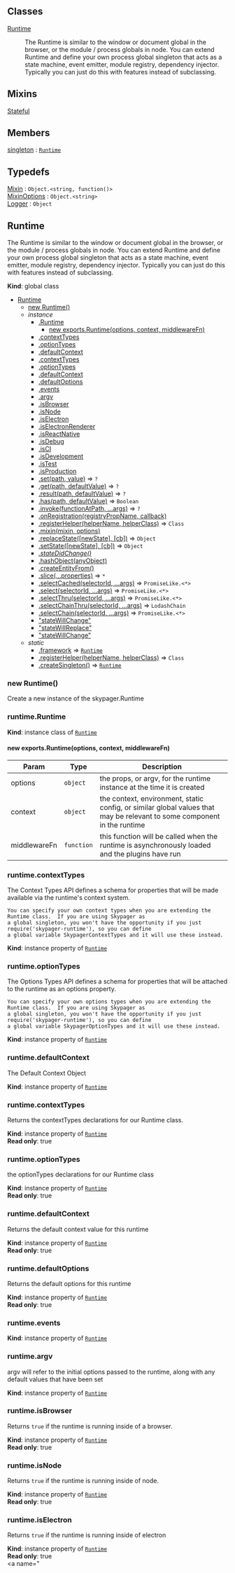 ## Classes

<dl>
<dt><a href="#Runtime">Runtime</a></dt>
<dd><p>The Runtime is similar to the window or document global in the browser, or the module / process globals in node.
You can extend Runtime and define your own process global singleton that acts as a state machine, event emitter,
module registry, dependency injector.  Typically you can just do this with features instead of subclassing.</p>
</dd>
</dl>

## Mixins

<dl>
<dt><a href="#Stateful">Stateful</a></dt>
<dd></dd>
</dl>

## Members

<dl>
<dt><a href="#singleton">singleton</a> : <code><a href="#Runtime">Runtime</a></code></dt>
<dd></dd>
</dl>

## Typedefs

<dl>
<dt><a href="#Mixin">Mixin</a> : <code>Object.&lt;string, function()&gt;</code></dt>
<dd></dd>
<dt><a href="#MixinOptions">MixinOptions</a> : <code>Object.&lt;string&gt;</code></dt>
<dd></dd>
<dt><a href="#Logger">Logger</a> : <code>Object</code></dt>
<dd></dd>
</dl>

<a name="Runtime"></a>

## Runtime
The Runtime is similar to the window or document global in the browser, or the module / process globals in node.
You can extend Runtime and define your own process global singleton that acts as a state machine, event emitter,
module registry, dependency injector.  Typically you can just do this with features instead of subclassing.

**Kind**: global class  

* [Runtime](#Runtime)
    * [new Runtime()](#new_Runtime_new)
    * _instance_
        * [.Runtime](#Runtime+Runtime)
            * [new exports.Runtime(options, context, middlewareFn)](#new_Runtime+Runtime_new)
        * [.contextTypes](#Runtime+contextTypes)
        * [.optionTypes](#Runtime+optionTypes)
        * [.defaultContext](#Runtime+defaultContext)
        * [.contextTypes](#Runtime+contextTypes)
        * [.optionTypes](#Runtime+optionTypes)
        * [.defaultContext](#Runtime+defaultContext)
        * [.defaultOptions](#Runtime+defaultOptions)
        * [.events](#Runtime+events)
        * [.argv](#Runtime+argv)
        * [.isBrowser](#Runtime+isBrowser)
        * [.isNode](#Runtime+isNode)
        * [.isElectron](#Runtime+isElectron)
        * [.isElectronRenderer](#Runtime+isElectronRenderer)
        * [.isReactNative](#Runtime+isReactNative)
        * [.isDebug](#Runtime+isDebug)
        * [.isCI](#Runtime+isCI)
        * [.isDevelopment](#Runtime+isDevelopment)
        * [.isTest](#Runtime+isTest)
        * [.isProduction](#Runtime+isProduction)
        * [.set(path, value)](#Runtime+set) ⇒ <code>?</code>
        * [.get(path, defaultValue)](#Runtime+get) ⇒ <code>?</code>
        * [.result(path, defaultValue)](#Runtime+result) ⇒ <code>?</code>
        * [.has(path, defaultValue)](#Runtime+has) ⇒ <code>Boolean</code>
        * [.invoke(functionAtPath, ...args)](#Runtime+invoke) ⇒ <code>?</code>
        * [.onRegistration(registryPropName, callback)](#Runtime+onRegistration)
        * [.registerHelper(helperName, helperClass)](#Runtime+registerHelper) ⇒ <code>Class</code>
        * [.mixin(mixin, options)](#Runtime+mixin)
        * [.replaceState([newState], [cb])](#Runtime+replaceState) ⇒ <code>Object</code>
        * [.setState([newState], [cb])](#Runtime+setState) ⇒ <code>Object</code>
        * *[.stateDidChange()](#Runtime+stateDidChange)*
        * [.hashObject(anyObject)](#Runtime+hashObject)
        * [.createEntityFrom()](#Runtime+createEntityFrom)
        * [.slice(...properties)](#Runtime+slice) ⇒ <code>\*</code>
        * [.selectCached(selectorId, ...args)](#Runtime+selectCached) ⇒ <code>PromiseLike.&lt;\*&gt;</code>
        * [.select(selectorId, ...args)](#Runtime+select) ⇒ <code>PromiseLike.&lt;\*&gt;</code>
        * [.selectThru(selectorId, ...args)](#Runtime+selectThru) ⇒ <code>PromiseLike.&lt;\*&gt;</code>
        * [.selectChainThru(selectorId, ...args)](#Runtime+selectChainThru) ⇒ <code>LodashChain</code>
        * [.selectChain(selectorId, ...args)](#Runtime+selectChain) ⇒ <code>PromiseLike.&lt;\*&gt;</code>
        * ["stateWillChange"](#Runtime+event_stateWillChange)
        * ["stateWillReplace"](#Runtime+event_stateWillReplace)
        * ["stateWillChange"](#Runtime+event_stateWillChange)
    * _static_
        * [.framework](#Runtime.framework) ⇒ [<code>Runtime</code>](#Runtime)
        * [.registerHelper(helperName, helperClass)](#Runtime.registerHelper) ⇒ <code>Class</code>
        * [.createSingleton()](#Runtime.createSingleton) ⇒ [<code>Runtime</code>](#Runtime)

<a name="new_Runtime_new"></a>

### new Runtime()
Create a new instance of the skypager.Runtime

<a name="Runtime+Runtime"></a>

### runtime.Runtime
**Kind**: instance class of [<code>Runtime</code>](#Runtime)  
<a name="new_Runtime+Runtime_new"></a>

#### new exports.Runtime(options, context, middlewareFn)

| Param | Type | Description |
| --- | --- | --- |
| options | <code>object</code> | the props, or argv, for the runtime instance at the time it is created |
| context | <code>object</code> | the context, environment, static config, or similar global values that may be relevant to some component in the runtime |
| middlewareFn | <code>function</code> | this function will be called when the runtime is asynchronously loaded and the plugins have run |

<a name="Runtime+contextTypes"></a>

### runtime.contextTypes
The Context Types API defines a schema for properties that will be made available via the runtime's context system.

    You can specify your own context types when you are extending the Runtime class.  If you are using Skypager as
    a global singleton, you won't have the opportunity if you just require('skypager-runtime'), so you can define
    a global variable SkypagerContextTypes and it will use these instead.

**Kind**: instance property of [<code>Runtime</code>](#Runtime)  
<a name="Runtime+optionTypes"></a>

### runtime.optionTypes
The Options Types API defines a schema for properties that will be attached to the runtime as an options property.

    You can specify your own options types when you are extending the Runtime class.  If you are using Skypager as
    a global singleton, you won't have the opportunity if you just require('skypager-runtime'), so you can define
    a global variable SkypagerOptionTypes and it will use these instead.

**Kind**: instance property of [<code>Runtime</code>](#Runtime)  
<a name="Runtime+defaultContext"></a>

### runtime.defaultContext
The Default Context Object

**Kind**: instance property of [<code>Runtime</code>](#Runtime)  
<a name="Runtime+contextTypes"></a>

### runtime.contextTypes
Returns the contextTypes declarations for our Runtime class.

**Kind**: instance property of [<code>Runtime</code>](#Runtime)  
**Read only**: true  
<a name="Runtime+optionTypes"></a>

### runtime.optionTypes
the optionTypes declarations for our Runtime class

**Kind**: instance property of [<code>Runtime</code>](#Runtime)  
**Read only**: true  
<a name="Runtime+defaultContext"></a>

### runtime.defaultContext
Returns the default context value for this runtime

**Kind**: instance property of [<code>Runtime</code>](#Runtime)  
**Read only**: true  
<a name="Runtime+defaultOptions"></a>

### runtime.defaultOptions
Returns the default options for this runtime

**Kind**: instance property of [<code>Runtime</code>](#Runtime)  
**Read only**: true  
<a name="Runtime+events"></a>

### runtime.events
**Kind**: instance property of [<code>Runtime</code>](#Runtime)  
<a name="Runtime+argv"></a>

### runtime.argv
argv will refer to the initial options passed to the runtime, along with any default values that have been set

**Kind**: instance property of [<code>Runtime</code>](#Runtime)  
<a name="Runtime+isBrowser"></a>

### runtime.isBrowser
Returns `true` if the runtime is running inside of a browser.

**Kind**: instance property of [<code>Runtime</code>](#Runtime)  
**Read only**: true  
<a name="Runtime+isNode"></a>

### runtime.isNode
Returns `true` if the runtime is running inside of node.

**Kind**: instance property of [<code>Runtime</code>](#Runtime)  
**Read only**: true  
<a name="Runtime+isElectron"></a>

### runtime.isElectron
Returns `true` if the runtime is running inside of electron

**Kind**: instance property of [<code>Runtime</code>](#Runtime)  
**Read only**: true  
<a name="